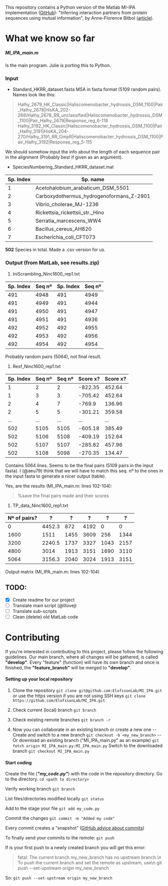 This repository contains a Python version of the Matlab MI-IPA implementation ([GitHub](https://github.com/anneflo/MI_IPA)): "Inferring interaction partners from protein sequences using mutual information", by Anne-Florence Bitbol ([article](https://doi.org/10.1371/journal.pcbi.1006401)).

# What we know so far

##### MI_IPA_main.m
Is the main program. Julie is porting this to Python.

### Input
- Standard_HKRR_dataset.fasta
MSA in fasta format (5109 random pairs). Names look like this:
>Halhy_2679_HK_Classic|Haliscomenobacter_hydrossis_DSM_1100|Pair_Halhy_2678|HisKA_202-269/Halhy_2678_RR_unclassified|Haliscomenobacter_hydrossis_DSM_1100|Pair_Halhy_2679|Response_reg_6-118
>Halhy_3192_HK_Classic|Haliscomenobacter_hydrossis_DSM_1100|Pair_Halhy_3191|HisKA_204-270/Halhy_3191_RR_OmpR|Haliscomenobacter_hydrossis_DSM_1100|Pair_Halhy_3192|Response_reg_5-115

We should somehow input the info about the length of each sequence pair in the alignment (Probably best if given as an argument).

- SpeciesNumbering_Standard_HKRR_dataset.mat

Sp. Index | Sp. name
------------ | -------------
1 | Acetohalobium_arabaticum_DSM_5501
2 | Carboxydothermus_hydrogenoformans_Z-2901
3 | Vibrio_cholerae_MJ-1236
4 | Rickettsia_rickettsii_str._Hino
5 | Serratia_marcescens_WW4
6 | Bacillus_cereus_AH820
7 | Escherichia_coli_CFT073

**502** Species in total. Made a .csv version for us.

### Output (from MatLab, see results.zip)
1. IniScrambling_Ninc1600_rep1.txt

Sp. Index | Seq nº | Sp. Index | Seq nº
------------ | ------------- | ------------- | -------------
491 | 4948 | 491 | 4949
491 | 4949 | 491 | 4944
491 | 4950 | 491 | 4947
491 | 4951 | 491 | 4936
492 | 4952 | 492 | 4955
492 | 4953 | 492 | 4956
492 | 4954 | 492 | 4954

Probably random pairs (5064), not final result.

1. Resf_Ninc1600_rep1.txt

Sp. Index | Seq nº | Seq nº | Score x? | Score x?
------------ | ------------- | ------------- | ------------- | -------------
1 | 2 | 2 | -822.35 | 452.64
1 | 3 | 3 | -705.42 | 452.64
2 | 4 | 7 | -769.9 | 136.96
2 | 5 | 5 | -301.21 | 359.58
... | ... | ... | ... | ...
502 | 5105 | 5105 | -605.18 | 385.49
502 | 5106 | 5108 | -409.19 | 152.64
502 | 5107 | 5107 | -285.82 | 457.96
502 | 5108 | 5098 | -270.35 | 134.47

Contains 5064 lines. Seems to be the final pairs (5109 pairs in the input fasta). I (@aeu79) think that we will have to match this seq. nº to the ones in the input fasta to generate a nicer output (table).

Yes, are the results  (MI_IPA_main.m: lines 102-104): 
>%save the final pairs made and their scores


1. TP_data_Ninc1600_rep1.txt

Nº of pairs? | ? | ? | ? | ? | ?
------------ | ------------- | ------------- | ------------- | ------------- | -------------
0 | 4452.3 | 872 | 4192 | 0 | 0
1600 | 1511 | 1455 | 3609 | 256 | 1344
3200 | 2240.5 | 1737 | 3327 | 1043 | 2157
4800 | 3014 | 1913 | 3151 | 1690 | 3110
5064 | 3156.3 | 2040 | 3024 | 1913 | 3151

Output matrix (MI_IPA_main.m: lines 102-104)

## TODO:
- [x] Create readme for our project
- [ ] Translate main script (@lllovej)
- [ ] Translate sub-scripts
- [ ] Clean (delete) old MatLab code

# Contributing
If you're interested in contributing to this project, please follow the following guidelines. Our main branch, where all changes will be gathered, is called **"develop"**. Every "feature" (function) will have its own branch and once is finished, the **"feature_branch"** will be merged to **"develop"**.

#### Setting up your local repository
1. Clone the repository
```git clone git@github.com:ElofssonLab/MI_IPA.git```
or use the https version if you are not using SSH keys
```git clone https://github.com/ElofssonLab/MI_IPA.git```

1. Check current (local) branch
```git branch```

1. Check existing remote branches
```git branch -r```

1. Now you can collaborate in an existing branch or create a new one
-- Create and switch to a new branch 
```git checkout -b <my_new_branch>```
-- Or download an existing branch ("MI_IPA_main.py" as an example)
```git fetch origin MI_IPA_main.py:MI_IPA_main.py```
Switch to the downloaded branch
```git checkout MI_IPA_main.py```
#### Start coding
Create the file (__*"my_code.py"*__) with the code in the repository directory. 
Go to the directory.
```cd <path to directory>```

Verify working branch
```git branch```

List files/directories modified locally
```git status```

Add to the stage your file
```git add my_code.py```

Commit the changes
```git commit -m "Added my code"```

Every commit creates a "snapshot" ([GitHub advice about commits](https://github.com/trein/dev-best-practices/wiki/Git-Commit-Best-Practices))

To finally send your commits to the remote:
```git push```

If is your first push to a newly created branch you will get this error:
> fatal: The current branch my_new_branch has no upstream branch.\n
> To push the current branch and set the remote as upstream, use\n
> git push --set-upstream origin my_new_branch

So:
```git push --set-upstream origin my_new_branch```
